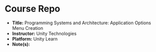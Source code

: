 # Course Repo

- **Title:** Programming Systems and Architecture: Application Options Menu Creation
- **Instructor:** Unity Technologies
- **Platform:** Unity Learn
- **Note(s):**
